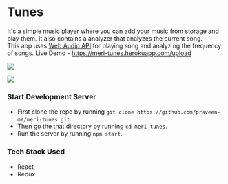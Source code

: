 # Tunes

It's a simple music player where you can add your music from storage and play them. It also contains a analyzer that analyzes the current song.<br>
This app uses [Web Audio API](https://developer.mozilla.org/en-US/docs/Web/API/Web_Audio_API) for playing song and analyzing the frequency of songs.
Live Demo - https://meri-tunes.herokuapp.com/upload

![]('./app-pic1.png')

![]('./src/images/app-pic2.png')

### Start Development Server
* First clone the repo by running `git clone https://github.com/praveen-me/meri-tunes.git`.
* Then go the that directory by running `cd meri-tunes`.
* Run the server by running `npm start`.

### Tech Stack Used
* React
* Redux
